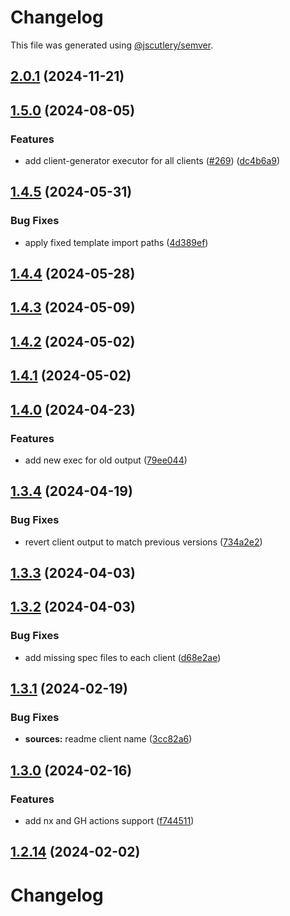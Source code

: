 # Changelog

This file was generated using [@jscutlery/semver](https://github.com/jscutlery/semver).

## [2.0.1](https://github.com/RedHatInsights/javascript-clients/compare/@redhat-cloud-services/sources-client-2.0.0...@redhat-cloud-services/sources-client-2.0.1) (2024-11-21)

## [1.5.0](https://github.com/RedHatInsights/javascript-clients/compare/@redhat-cloud-services/sources-client-1.4.5...@redhat-cloud-services/sources-client-1.5.0) (2024-08-05)


### Features

* add client-generator executor for all clients ([#269](https://github.com/RedHatInsights/javascript-clients/issues/269)) ([dc4b6a9](https://github.com/RedHatInsights/javascript-clients/commit/dc4b6a91dd47e5407812157f0b8efde22eb22ef1))

## [1.4.5](https://github.com/RedHatInsights/javascript-clients/compare/@redhat-cloud-services/sources-client-1.4.4...@redhat-cloud-services/sources-client-1.4.5) (2024-05-31)


### Bug Fixes

* apply fixed template import paths ([4d389ef](https://github.com/RedHatInsights/javascript-clients/commit/4d389ef15abf07a4ac24e6ff6656e39cb9789889))

## [1.4.4](https://github.com/RedHatInsights/javascript-clients/compare/@redhat-cloud-services/sources-client-1.4.3...@redhat-cloud-services/sources-client-1.4.4) (2024-05-28)

## [1.4.3](https://github.com/RedHatInsights/javascript-clients/compare/@redhat-cloud-services/sources-client-1.4.2...@redhat-cloud-services/sources-client-1.4.3) (2024-05-09)

## [1.4.2](https://github.com/RedHatInsights/javascript-clients/compare/@redhat-cloud-services/sources-client-1.4.1...@redhat-cloud-services/sources-client-1.4.2) (2024-05-02)

## [1.4.1](https://github.com/RedHatInsights/javascript-clients/compare/@redhat-cloud-services/sources-client-1.4.0...@redhat-cloud-services/sources-client-1.4.1) (2024-05-02)

## [1.4.0](https://github.com/RedHatInsights/javascript-clients/compare/@redhat-cloud-services/sources-client-1.3.4...@redhat-cloud-services/sources-client-1.4.0) (2024-04-23)


### Features

* add new exec for old output ([79ee044](https://github.com/RedHatInsights/javascript-clients/commit/79ee044c77d216c71a5040405017a0a1d422cf90))

## [1.3.4](https://github.com/RedHatInsights/javascript-clients/compare/@redhat-cloud-services/sources-client-1.3.3...@redhat-cloud-services/sources-client-1.3.4) (2024-04-19)


### Bug Fixes

* revert client output to match previous versions ([734a2e2](https://github.com/RedHatInsights/javascript-clients/commit/734a2e22d1464892ca1fb3114b366435c90d1110))

## [1.3.3](https://github.com/RedHatInsights/javascript-clients/compare/@redhat-cloud-services/sources-client-1.3.2...@redhat-cloud-services/sources-client-1.3.3) (2024-04-03)

## [1.3.2](https://github.com/Hyperkid123/javascript-clients/compare/@redhat-cloud-services/sources-client-1.3.1...@redhat-cloud-services/sources-client-1.3.2) (2024-04-03)


### Bug Fixes

* add missing spec files to each client ([d68e2ae](https://github.com/Hyperkid123/javascript-clients/commit/d68e2ae5d7d21f03cb60181c19ea12f18e9989b6))

## [1.3.1](https://github.com/RedHatInsights/javascript-clients/compare/@redhat-cloud-services/sources-client-1.3.0...@redhat-cloud-services/sources-client-1.3.1) (2024-02-19)


### Bug Fixes

* **sources:** readme client name ([3cc82a6](https://github.com/RedHatInsights/javascript-clients/commit/3cc82a6208d0c5b8f22b527a826640183ea11a0e))

## [1.3.0](https://github.com/RedHatInsights/javascript-clients/compare/@redhat-cloud-services/sources-client-1.2.13...@redhat-cloud-services/sources-client-1.3.0) (2024-02-16)


### Features

* add nx and GH actions support ([f744511](https://github.com/RedHatInsights/javascript-clients/commit/f744511308bf530dd53724792939e133c8d7cf22))

## [1.2.14](https://github.com/RedHatInsights/javascript-clients/compare/@redhat-cloud-services/sources-client-1.2.13...@redhat-cloud-services/sources-client-1.2.14) (2024-02-02)

# Changelog